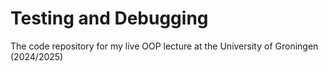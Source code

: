 # Testing and Debugging
The code repository for my live OOP lecture at the University of Groningen (2024/2025)
